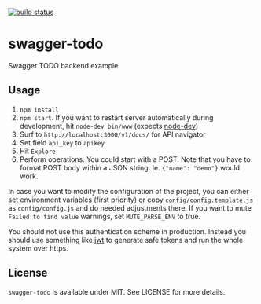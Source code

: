 [![build status](https://secure.travis-ci.org/bebraw/swagger-todo.png)](http://travis-ci.org/bebraw/swagger-todo)

# swagger-todo

Swagger TODO backend example.

## Usage

1. `npm install`
2. `npm start`. If you want to restart server automatically during development, hit `node-dev bin/www` (expects [node-dev](https://www.npmjs.org/package/node-dev))
3. Surf to `http://localhost:3000/v1/docs/` for API navigator
4. Set field `api_key` to `apikey`
5. Hit `Explore`
6. Perform operations. You could start with a POST. Note that you have to format POST body within a JSON string. Ie. `{"name": "demo"}` would work.

In case you want to modify the configuration of the project, you can either set environment variables (first priority) or copy `config/config.template.js` as `config/config.js` and do needed adjustments there. If you want to mute `Failed to find value` warnings, set `MUTE_PARSE_ENV` to true.

You should not use this authentication scheme in production. Instead you should use something like [jwt](http://jwt.io/) to generate safe tokens and run the whole system over https.

## License

`swagger-todo` is available under MIT. See LICENSE for more details.
